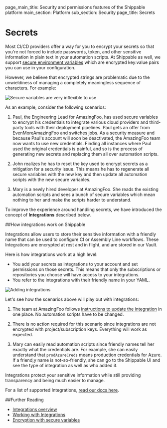 page_main_title: Security and permissions features of the Shippable platform
main_section: Platform
sub_section: Security
page_title: Secrets

# Secrets

Most CI/CD providers offer a way for you to encrypt your secrets so that you're not forced to include passwords, token, and other sensitive information in plain text in your automation scripts. At Shippable as well, we support [secure environment variables](/platform/tutorial/security/encrypt-vars) which are encrypted key:value pairs you can use in your configuration.

However, we believe that encrypted strings are problematic due to the unwieldiness of managing a completely meaningless sequence of characters. For example:

<img src="/images/platform/security/ugly-secure-var.png" alt="Secure variables are very inflexible to use">

As an example, consider the following scenarios:

1. Paul, the Engineering Lead for AmazingFoo, has used secure variables to encrypt his credentials to integrate various cloud providers and third-party tools with their deployment pipelines. Paul gets an offer from EvenMoreAmazingFoo and switches jobs. As a security measure and because Paul's account will soon be deactivated, the AmazingFoo team now wants to use new credentials. Finding all instances where Paul used the original credentials is painful, and so is the process of generating new secrets and replacing them all over automation scripts.

2. John realizes he has to reset the key used to encrypt secrets as a mitigation for a security issue. This means he has to regenerate all secure variables with the new key and then update all automation scripts with the new secure variables.

3. Mary is a newly hired developer at AmazingFoo. She reads the existing automation scripts and sees a bunch of secure variables which mean nothing to her and make the scripts harder to understand.

To improve the experience around handling secrets, we have introduced the concept of **Integrations** described below.

##How integrations work on Shippable

Integrations allow users to store their sensitive information with a friendly name that can be used to configure CI or Assembly Line workflows. These Integrations are encrypted at rest and in flight, and are stored in our Vault.

Here is how integrations work at a high level:

- You add your secrets as integrations to your account and set permissions on those secrets. This means that only the subscriptions or repositories you choose will have access to your integrations.
- You refer to the integrations with their friendly name in your YAML.

<img src="/images/platform/security/adding-integrations-1.png" alt="Adding integrations">

Let's see how the scenarios above will play out with integrations:

1. The team at AmazingFoo follows [instructions to update the integration](/platform/tutorial/integration/howto-crud-integration/#updating-a-subscription-integrations-underlying-account-integration) in one place. No automation scripts have to be changed.

2. There is no action required for this scenario since integrations are not encrypted with project/subscription keys. Everything will work as expected.

3. Mary can easily read automation scripts since friendly names tell her exactly what the credentials are. For example, she can easily understand that `prodAzureCreds` means production credentials for Azure. If a friend;y name is not-so-friendly, she can go to the Shippable UI and see the type of integration as well as who added it.

Integrations protect your sensitive information while still providing transparency and being much easier to manage.

For a list of supported Integrations, [read our docs here](/platform/integration/overview).

##Further Reading

- [Integrations overview](/platform/integration/overview)
- [Working with Integrations](/platform/tutorial/integration/howto-crud-integration)
- [Encryption with secure variables](/platform/tutorial/security/encrypt-vars)
